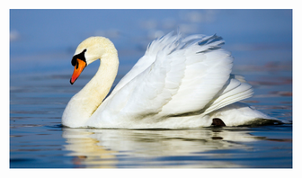 <!--# Summer2016-Picture Altering project-->

<!--[alt text](https://github.com/phNam2/Summer2016/image/pic/1.png)-->
<!--![Image](image/pic/1.png "icon")-->

<p><img alt="Image" title="icon" src="image/pic/1.png" /></p>